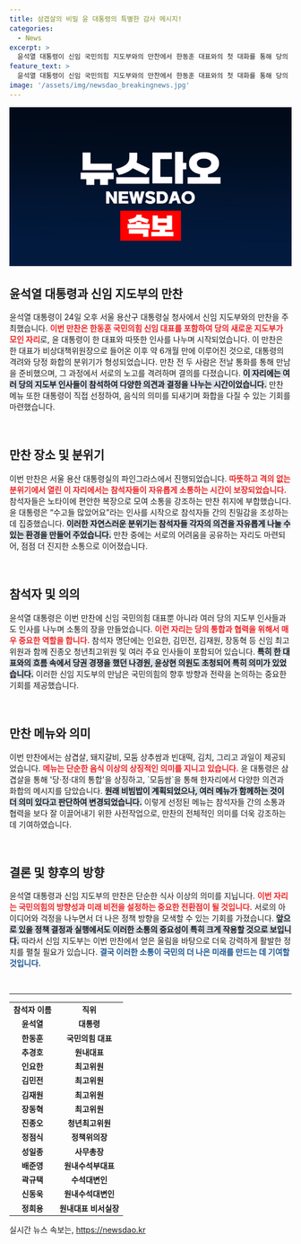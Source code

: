 ```yaml
---
title: 삼겹살의 비밀 윤 대통령의 특별한 감사 메시지!
categories:
  - News
excerpt: >
  윤석열 대통령이 신임 국민의힘 지도부와의 만찬에서 한동훈 대표와의 첫 대화를 통해 당의 화합을 다짐했다. 삼겹살과 특별 메뉴로 진행된 자리에서 모두가 “국민의힘 화이팅”을 외쳤다. 이 만찬의 의미는 무엇일까?
feature_text: >
  윤석열 대통령이 신임 국민의힘 지도부와의 만찬에서 한동훈 대표와의 첫 대화를 통해 당의 화합을 다짐했다. 삼겹살과 특별 메뉴로 진행된 자리에서 모두가 “국민의힘 화이팅”을 외쳤다. 이 만찬의 의미는 무엇일까?
image: '/assets/img/newsdao_breakingnews.jpg'
---
```


<p><img src="/assets/img/newsdao_breakingnews.jpg" alt="cryptoinkorea 속보" /></p>

<h2 data-ke-size="size26">윤석열 대통령과 신임 지도부의 만찬</h2>

<p data-ke-size="size16">윤석열 대통령이 24일 오후 서울 용산구 대통령실 청사에서 신임 지도부와의 만찬을 주최했습니다. <b><span style="color: #ee2323;">이번 만찬은 한동훈 국민의힘 신임 대표를 포함하여 당의 새로운 지도부가 모인 자리</span></b>로, 윤 대통령이 한 대표와 따뜻한 인사를 나누며 시작되었습니다. 이 만찬은 한 대표가 비상대책위원장으로 들어온 이후 약 6개월 만에 이루어진 것으로, 대통령의 격려와 당정 화합의 분위기가 형성되었습니다. 만찬 전 두 사람은 전날 통화를 통해 만남을 준비했으며, 그 과정에서 서로의 노고를 격려하며 결의를 다졌습니다. <b><span style="background-color: #21538527;">이 자리에는 여러 당의 지도부 인사들이 참석하여 다양한 의견과 결정을 나누는 시간이었습니다.</span></b> 만찬 메뉴 또한 대통령이 직접 선정하여, 음식의 의미를 되새기며 화합을 다질 수 있는 기회를 마련했습니다.</p>

<p data-ke-size="size16">&nbsp;</p>

<h2 data-ke-size="size26">만찬 장소 및 분위기</h2>

<p data-ke-size="size16">이번 만찬은 서울 용산 대통령실의 파인그라스에서 진행되었습니다. <b><span style="color: #ee2323;">따뜻하고 격의 없는 분위기에서 열린 이 자리에서는 참석자들이 자유롭게 소통하는 시간이 보장되었습니다.</span></b> 참석자들은 노타이에 편안한 복장으로 모여 소통을 강조하는 만찬 취지에 부합했습니다. 윤 대통령은 “수고들 많았어요”라는 인사를 시작으로 참석자들 간의 친밀감을 조성하는 데 집중했습니다. <b><span style="background-color: #21538527;">이러한 자연스러운 분위기는 참석자들 각자의 의견을 자유롭게 나눌 수 있는 환경을 만들어 주었습니다.</span></b> 만찬 중에는 서로의 어려움을 공유하는 자리도 마련되어, 점점 더 진지한 소통으로 이어졌습니다.</p>

<p data-ke-size="size16">&nbsp;</p>

<h2 data-ke-size="size26"> 참석자 및 의의</h2>

<p data-ke-size="size16">윤석열 대통령은 이번 만찬에 신임 국민의힘 대표뿐 아니라 여러 당의 지도부 인사들과도 인사를 나누며 소통의 장을 만들었습니다. <b><span style="color: #ee2323;">이런 자리는 당의 통합과 협력을 위해서 매우 중요한 역할을 합니다.</span></b> 참석자 명단에는 인요한, 김민전, 김재원, 장동혁 등 신임 최고위원과 함께 진종오 청년최고위원 및 여러 주요 인사들이 포함되어 있습니다. <b><span style="background-color: #21538527;">특히 한 대표와의 흐름 속에서 당권 경쟁을 했던 나경원, 윤상현 의원도 초청되어 특히 의미가 있었습니다.</span></b> 이러한 신임 지도부의 만남은 국민의힘의 향후 방향과 전략을 논의하는 중요한 기회를 제공했습니다.</p>

<p data-ke-size="size16">&nbsp;</p>

<h2 data-ke-size="size26">만찬 메뉴와 의미</h2>

<p data-ke-size="size16">이번 만찬에서는 삼겹살, 돼지갈비, 모둠 상추쌈과 빈대떡, 김치, 그리고 과일이 제공되었습니다. <b><span style="color: #ee2323;">메뉴는 단순한 음식 이상의 상징적인 의미를 지니고 있습니다.</span></b> 윤 대통령은 삼겹살을 통해 '당·정·대의 통합'을 상징하고, `모둠쌈`을 통해 한자리에서 다양한 의견과 화합의 메시지를 담았습니다. <b><span style="background-color: #21538527;">원래 비빔밥이 계획되었으나, 여러 메뉴가 함께하는 것이 더 의미 있다고 판단하여 변경되었습니다.</span></b> 이렇게 선정된 메뉴는 참석자들 간의 소통과 협력을 보다 잘 이끌어내기 위한 사전작업으로, 만찬의 전체적인 의미를 더욱 강조하는 데 기여하였습니다.</p>

<p data-ke-size="size16">&nbsp;</p>

<h2 data-ke-size="size26">결론 및 향후의 방향</h2>

<p data-ke-size="size16">윤석열 대통령과 신임 지도부의 만찬은 단순한 식사 이상의 의미를 지닙니다. <b><span style="color: #ee2323;">이번 자리는 국민의힘의 방향성과 미래 비전을 설정하는 중요한 전환점이 될 것입니다.</span></b> 서로의 아이디어와 걱정을 나누면서 더 나은 정책 방향을 모색할 수 있는 기회를 가졌습니다. <b><span style="background-color: #21538527;">앞으로 있을 정책 결정과 실행에서도 이러한 소통의 중요성이 특히 크게 작용할 것으로 보입니다.</span></b> 따라서 신임 지도부는 이번 만찬에서 얻은 울림을 바탕으로 더욱 강력하게 활발한 정치를 펼칠 필요가 있습니다. <b><span style="color: #1a5490;">결국 이러한 소통이 국민의 더 나은 미래를 만드는 데 기여할 것입니다.</span></b></p>

<p data-ke-size="size16">&nbsp;</p>

<hr>

<table>
  <tr>
    <td style="text-align: center; height: 17px;"><b>참석자 이름</b></td>
    <td style="text-align: center; height: 17px;"><b>직위</b></td>
  </tr>
  <tr>
    <td style="text-align: center; height: 17px;"><b>윤석열</b></td>
    <td style="text-align: center; height: 17px;"><b>대통령</b></td>
  </tr>
  <tr>
    <td style="text-align: center; height: 17px;"><b>한동훈</b></td>
    <td style="text-align: center; height: 17px;"><b>국민의힘 대표</b></td>
  </tr>
  <tr>
    <td style="text-align: center; height: 17px;"><b>추경호</b></td>
    <td style="text-align: center; height: 17px;"><b>원내대표</b></td>
  </tr>
  <tr>
    <td style="text-align: center; height: 17px;"><b>인요한</b></td>
    <td style="text-align: center; height: 17px;"><b>최고위원</b></td>
  </tr>
  <tr>
    <td style="text-align: center; height: 17px;"><b>김민전</b></td>
    <td style="text-align: center; height: 17px;"><b>최고위원</b></td>
  </tr>
  <tr>
    <td style="text-align: center; height: 17px;"><b>김재원</b></td>
    <td style="text-align: center; height: 17px;"><b>최고위원</b></td>
  </tr>
  <tr>
    <td style="text-align: center; height: 17px;"><b>장동혁</b></td>
    <td style="text-align: center; height: 17px;"><b>최고위원</b></td>
  </tr>
  <tr>
    <td style="text-align: center; height: 17px;"><b>진종오</b></td>
    <td style="text-align: center; height: 17px;"><b>청년최고위원</b></td>
  </tr>
  <tr>
    <td style="text-align: center; height: 17px;"><b>정점식</b></td>
    <td style="text-align: center; height: 17px;"><b>정책위의장</b></td>
  </tr>
  <tr>
    <td style="text-align: center; height: 17px;"><b>성일종</b></td>
    <td style="text-align: center; height: 17px;"><b>사무총장</b></td>
  </tr>
  <tr>
    <td style="text-align: center; height: 17px;"><b>배준영</b></td>
    <td style="text-align: center; height: 17px;"><b>원내수석부대표</b></td>
  </tr>
  <tr>
    <td style="text-align: center; height: 17px;"><b>곽규택</b></td>
    <td style="text-align: center; height: 17px;"><b>수석대변인</b></td>
  </tr>
  <tr>
    <td style="text-align: center; height: 17px;"><b>신동욱</b></td>
    <td style="text-align: center; height: 17px;"><b>원내수석대변인</b></td>
  </tr>
  <tr>
    <td style="text-align: center; height: 17px;"><b>정희용</b></td>
    <td style="text-align: center; height: 17px;"><b>원내대표 비서실장</b></td>
  </tr>
</table>
실시간 뉴스 속보는, <a href="https://newsdao.kr" rel="dofollow">https://newsdao.kr</a>


